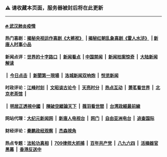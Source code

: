### ⚠️ 请收藏本页面，服务器被封后将在此更新

---

#### [🔥 武汉肺炎疫情](http://167.71.144.44:10000/videos/corona/)

#### 热门喜剧：[揭秘央视运作喜剧《大裤衩》](http://167.71.144.44:10000/videos/res/big-shorts/) &nbsp;|&nbsp;[揭秘红朝乱象喜剧《雷人水浒》](http://167.71.144.44:10000/videos/res/OutlawsOfMarsh/) &nbsp;|&nbsp;[新唐人时事小品](http://167.71.144.44:10000/videos/res/comedy/)

#### 新闻点评：[世界的十字路口](http://167.71.144.44/tanghao/) &nbsp;|&nbsp; [新闻看点](http://167.71.144.44/news-insight/) &nbsp;|&nbsp;[中国禁闻](http://167.71.144.44/ntdtv-news/) &nbsp;|&nbsp; [新闻拍案惊奇](http://167.71.144.44/dayu/) &nbsp;|&nbsp; [大陆新闻解读](http://167.71.144.44/ntdtv-comedy/)
####   &nbsp;|&nbsp;  [今日点击](http://167.71.144.44/news-click/)  &nbsp;|&nbsp; [新聞第一現場](http://167.71.144.44/primary-scene/) &nbsp;|&nbsp; [洛城新闻双响炮](http://167.71.144.44/la-news/) &nbsp;|&nbsp; [悦览新闻](http://167.71.144.44/dingyue/)

#### 时政评论：[江峰时刻](http://167.71.144.44/today-in-history/) &nbsp;|&nbsp; [文昭谈古论今](http://167.71.144.44/wenzhao/) &nbsp;|&nbsp; [天亮时分](http://167.71.144.44/tianliang/) &nbsp;|&nbsp; [热点互动](http://167.71.144.44/ntdtv-rdhd/) &nbsp;|&nbsp; [萧茗看世界](http://167.71.144.44/simonegao/) &nbsp;|&nbsp; [北京老茶馆](http://167.71.144.44/teahouse/)  &nbsp;|&nbsp;  
####   &nbsp;|&nbsp;  [明居正透視中國](http://167.71.144.44/decoding-china/)  &nbsp;|&nbsp; [陳破空縱論天下](http://167.71.144.44/pokong/)  &nbsp;|&nbsp; [薇羽看世間](http://167.71.144.44/weiyu/)  &nbsp;|&nbsp; [台湾政經最前線](http://167.71.144.44/taiwan/)   

#### 网站代理：[大纪元新闻网](http://167.71.144.44:10080/gb/) &nbsp;|&nbsp; [新唐人电视台](http://167.71.144.44:8808/gb/) &nbsp;|&nbsp; [网门](http://167.71.144.44:11000/) &nbsp;|&nbsp; [自由亚洲电台](http://167.71.144.44:9800/mandarin/) &nbsp;|&nbsp; [追查国际](http://167.71.144.44:10010/)

#### 财经评论：[秦鹏政经观察](http://167.71.144.44/qinpeng/) &nbsp;|&nbsp; [杰森視角 ](http://167.71.144.44/jason/)

#### 热点专题：[法轮功真相](http://167.71.144.44:10000/videos/truth.html) &nbsp;|&nbsp; [709律师大抓捕](http://167.71.144.44:10000/videos/709/) &nbsp;|&nbsp; [百年共产党](http://167.71.144.44:10000/videos/ccp.html) &nbsp;|&nbsp; [八九六四](http://167.71.144.44:10000/videos/88/)  &nbsp;|&nbsp; [活摘器官黑幕](http://167.71.144.44:10000/videos/res/Organs/)  &nbsp;|&nbsp; [香港反送中](http://167.71.144.44:10000/videos/res/hk/) 

<img src='http://gfw-breaker.win/link5.md' width='0px' height='0px'/>
